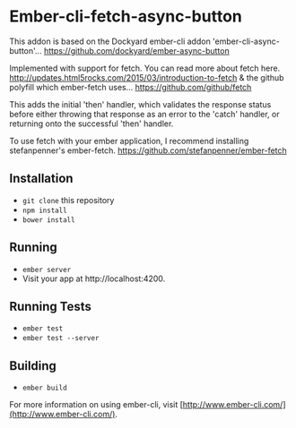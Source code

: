 
# Ember-cli-fetch-async-button


This addon is based on the Dockyard ember-cli addon 'ember-cli-async-button'...
https://github.com/dockyard/ember-async-button

Implemented with support for fetch. You can read more about fetch here.
http://updates.html5rocks.com/2015/03/introduction-to-fetch
& the github polyfill which ember-fetch uses...
https://github.com/github/fetch

This adds the initial 'then' handler, which validates the response status before either
throwing that response as an error to the 'catch' handler, or returning onto the successful
'then' handler.

To use fetch with your ember application, I recommend installing stefanpenner's ember-fetch.
https://github.com/stefanpenner/ember-fetch


## Installation

* `git clone` this repository
* `npm install`
* `bower install`

## Running

* `ember server`
* Visit your app at http://localhost:4200.

## Running Tests

* `ember test`
* `ember test --server`

## Building

* `ember build`

For more information on using ember-cli, visit [http://www.ember-cli.com/](http://www.ember-cli.com/).
